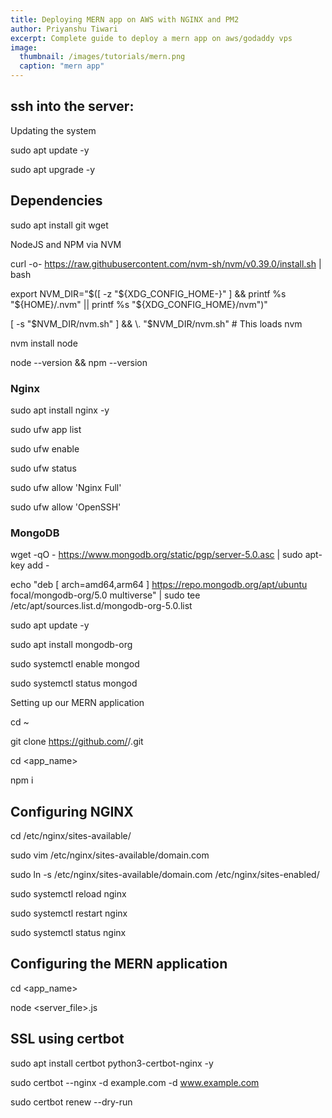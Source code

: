 ```yaml
---
title: Deploying MERN app on AWS with NGINX and PM2
author: Priyanshu Tiwari
excerpt: Complete guide to deploy a mern app on aws/godaddy vps
image: 
  thumbnail: /images/tutorials/mern.png
  caption: "mern app"
---
```


## ssh into the server:

Updating the system

sudo apt update -y 

sudo apt upgrade -y 

## Dependencies

sudo apt install git wget

NodeJS and NPM via NVM

curl -o- https://raw.githubusercontent.com/nvm-sh/nvm/v0.39.0/install.sh | bash

export NVM_DIR="$([ -z "${XDG_CONFIG_HOME-}" ] && printf %s "${HOME}/.nvm" || printf %s "${XDG_CONFIG_HOME}/nvm")"

[ -s "$NVM_DIR/nvm.sh" ] && \. "$NVM_DIR/nvm.sh" # This loads nvm

nvm install node

node --version && npm --version

### Nginx

sudo apt install nginx -y

sudo ufw app list

sudo ufw enable

sudo ufw status

sudo ufw allow 'Nginx Full'

sudo ufw allow 'OpenSSH'

### MongoDB

wget -qO - https://www.mongodb.org/static/pgp/server-5.0.asc | sudo apt-key add -

echo "deb [ arch=amd64,arm64 ] https://repo.mongodb.org/apt/ubuntu focal/mongodb-org/5.0 multiverse" | sudo tee /etc/apt/sources.list.d/mongodb-org-5.0.list

sudo apt update -y

sudo apt install mongodb-org

sudo systemctl enable mongod

sudo systemctl status mongod

Setting up our MERN application

cd ~

git clone https://github.com/<username>/<repo>.git

cd <app_name>

npm i

## Configuring NGINX

cd /etc/nginx/sites-available/

sudo vim /etc/nginx/sites-available/domain.com

sudo ln -s /etc/nginx/sites-available/domain.com /etc/nginx/sites-enabled/

sudo systemctl reload nginx

sudo systemctl restart nginx

sudo systemctl status nginx

## Configuring the MERN application

cd <app_name>

node <server_file>.js

## SSL using certbot

sudo apt install certbot python3-certbot-nginx -y

sudo certbot --nginx -d example.com -d www.example.com

sudo certbot renew --dry-run